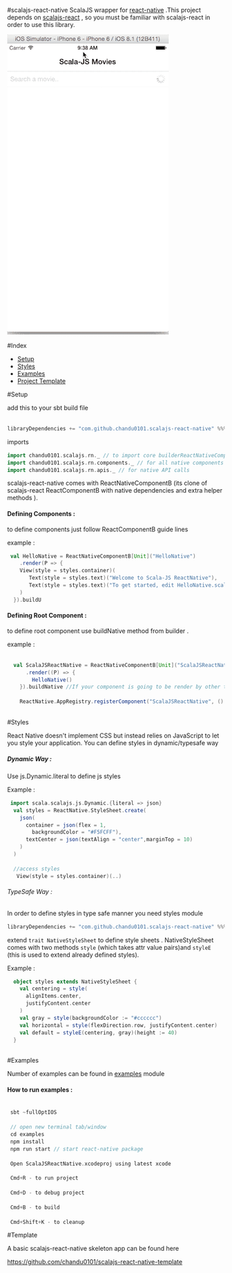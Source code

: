 #scalajs-react-native
ScalaJS wrapper for [react-native](https://facebook.github.io/react-native/) .This project depends on [scalajs-react](https://github.com/japgolly/scalajs-react) , so you must be familiar with scalajs-react in order to use this library.

![movies](examples/images/movies.gif) 


#Index 

- [Setup](#setup)
- [Styles](#styles)
- [Examples](#examples)
- [Project Template](#template)

#Setup

add this to your sbt build file

```scala

libraryDependencies += "com.github.chandu0101.scalajs-react-native" %%% "core" % "0.2.0"

```

imports 

```scala
import chandu0101.scalajs.rn._ // to import core builderReactNativeComponentB etc 
import chandu0101.scalajs.rn.components._ // for all native components
import chandu0101.scalajs.rn.apis._ // for native API calls


```

scalajs-react-native comes with ReactNativeComponentB (its clone of scalajs-react ReactComponentB with native dependencies and extra helper methods ).

#### Defining Components :

to define components just follow ReactComponentB guide lines

example : 

```scala
 val HelloNative = ReactNativeComponentB[Unit]("HelloNative")
    .render(P => {
    View(style = styles.container)(
       Text(style = styles.text)("Welcome to Scala-JS ReactNative"),
       Text(style = styles.text)("To get started, edit HelloNative.scala ")
    )
  }).buildU

```

#### Defining Root Component : 

to define root component use buildNative method from builder .

example : 

```scala

  val ScalaJSReactNative = ReactNativeComponentB[Unit]("ScalaJSReactNative")
      .render((P) => {
        HelloNative()
    }).buildNative //If your component is going to be render by other third party component then use buildNative

    ReactNative.AppRegistry.registerComponent("ScalaJSReactNative", () => ScalaJSReactNative)
    
```


#Styles

React Native doesn't implement CSS but instead relies on JavaScript to let you style your application. You can define styles in dynamic/typesafe way 

##### Dynamic Way :
 
 Use js.Dynamic.literal to define js styles
 
Example : 

```scala
 import scala.scalajs.js.Dynamic.{literal => json}
  val styles = ReactNative.StyleSheet.create(
    json(
      container = json(flex = 1,
        backgroundColor = "#F5FCFF"),
      textCenter = json(textAlign = "center",marginTop = 10)
    )
  )
  
  //access styles 
   View(style = styles.container)(..)
```  

###### TypeSafe Way :  

 In order to define styles in type safe manner you need styles module
 
 ```scala
 libraryDependencies += "com.github.chandu0101.scalajs-react-native" %%% "styles" % "0.2.0"
 
 ```
 
 extend ``trait NativeStyleSheet`` to define style sheets . NativeStyleSheet comes with two methods ``style`` (which takes attr value pairs)and ``styleE`` (this is used to extend already defined styles).
 
 Example : 
 
```scala 
  object styles extends NativeStyleSheet {
    val centering = style(
      alignItems.center,
      justifyContent.center
    )
    val gray = style(backgroundColor := "#cccccc")
    val horizontal = style(flexDirection.row, justifyContent.center)
    val default = styleE(centering, gray)(height := 40)
  }
  
 ```
  
#Examples

Number of examples can be found in [examples](https://github.com/chandu0101/scalajs-react-native/tree/master/examples) module

#### How to run examples :

```scala

 sbt ~fullOptIOS
 
 // open new terminal tab/window
 cd examples
 npm install
 npm run start // start react-native package
 
 Open ScalaJSReactNative.xcodeproj using latest xcode
 
 Cmd+R - to run project
 
 Cmd+D - to debug project
 
 Cmd+B - to build
 
 Cmd+Shift+K - to cleanup

```

#Template

A basic scalajs-react-native skeleton app can be found here

https://github.com/chandu0101/scalajs-react-native-template


